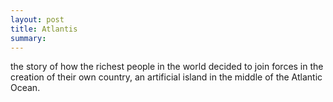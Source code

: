 ```yaml
---
layout: post
title: Atlantis
summary:
---
```


the story of how the richest people in the world decided to join forces in the creation of their own country, an artificial island in the middle of the Atlantic Ocean.